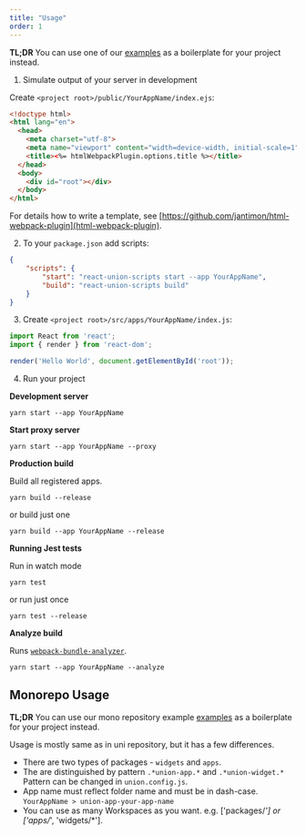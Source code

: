 ```yaml
---
title: "Usage"
order: 1
---
```


**TL;DR** You can use one of our [examples](https://github.com/lundegaard/react-union/tree/master/boilerplates/react-union-boilerplate-basic) as a boilerplate for your project instead.

1.  Simulate output of your server in development

Create `<project root>/public/YourAppName/index.ejs`:

```html
<!doctype html>
<html lang="en">
  <head>
    <meta charset="utf-8">
    <meta name="viewport" content="width=device-width, initial-scale=1">
    <title><%= htmlWebpackPlugin.options.title %></title>
  </head>
  <body>
    <div id="root"></div>
  </body>
</html>
```

For details how to write a template, see [https://github.com/jantimon/html-webpack-plugin](html-webpack-plugin).

2.  To your `package.json` add scripts:

```json
{
	"scripts": {
		"start": "react-union-scripts start --app YourAppName",
		"build": "react-union-scripts build"
	}
}
```

3.  Create `<project root>/src/apps/YourAppName/index.js`:

```jsx
import React from 'react';
import { render } from 'react-dom';

render('Hello World', document.getElementById('root'));
```

4.  Run your project

**Development server**

```
yarn start --app YourAppName
```

**Start proxy server**

```
yarn start --app YourAppName --proxy
```

**Production build**

Build all registered apps.

```
yarn build --release
```

or build just one

```
yarn build --app YourAppName --release
```

**Running Jest tests**

Run in watch mode

```
yarn test
```

or run just once

```
yarn test --release
```

**Analyze build**

Runs [`webpack-bundle-analyzer`](https://github.com/th0r/webpack-bundle-analyzer).

```
yarn start --app YourAppName --analyze
```

## Monorepo Usage

**TL;DR** You can use our mono repository example [examples](https://github.com/lundegaard/react-union/tree/master/boilerplates/react-union-boilerplate-monorepo) as a boilerplate for your project instead.

Usage is mostly same as in uni repository, but it has a few differences.

- There are two types of packages - `widgets` and `apps`.
- The are distinguished by pattern `.*union-app.*` and `.*union-widget.*` Pattern can be changed in `union.config.js`.
- App name must reflect folder name and must be in dash-case. `YourAppName > union-app-your-app-name`
- You can use as many Workspaces as you want. e.g. ['packages/*'] or ['apps/*', 'widgets/*'].

